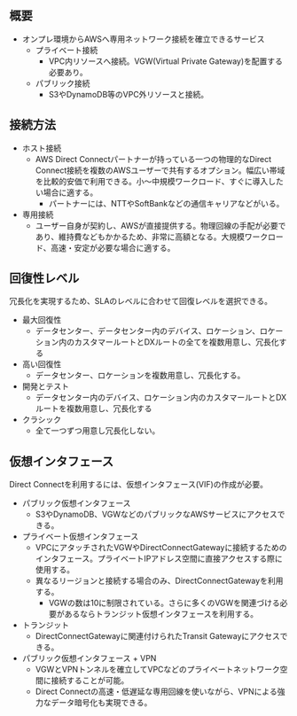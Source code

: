 ## 概要
- オンプレ環境からAWSへ専用ネットワーク接続を確立できるサービス
    - プライベート接続
        - VPC内リソースへ接続。VGW(Virtual Private Gateway)を配置する必要あり。
    - パブリック接続
        - S3やDynamoDB等のVPC外リソースと接続。

## 接続方法
- ホスト接続
    - AWS Direct Connectパートナーが持っている一つの物理的なDirect Connect接続を複数のAWSユーザーで共有するオプション。幅広い帯域を比較的安価で利用できる。小～中規模ワークロード、すぐに導入したい場合に適する。
        - パートナーには、NTTやSoftBankなどの通信キャリアなどがいる。
- 専用接続
    - ユーザー自身が契約し、AWSが直接提供する。物理回線の手配が必要であり、維持費などもかかるため、非常に高額となる。大規模ワークロード、高速・安定が必要な場合に適する。

## 回復性レベル
冗長化を実現するため、SLAのレベルに合わせて回復レベルを選択できる。
- 最大回復性
    - データセンター、データセンター内のデバイス、ロケーション、ロケーション内のカスタマールートとDXルートの全てを複数用意し、冗長化する
- 高い回復性
    - データセンター、ロケーションを複数用意し、冗長化する。
- 開発とテスト
    - データセンター内のデバイス、ロケーション内のカスタマールートとDXルートを複数用意し、冗長化する
- クラシック
    - 全て一つずつ用意し冗長化しない。

## 仮想インタフェース
Direct Connectを利用するには、仮想インタフェース(VIF)の作成が必要。
- パブリック仮想インタフェース
    - S3やDynamoDB、VGWなどのパブリックなAWSサービスにアクセスできる。
- プライベート仮想インタフェース
    - VPCにアタッチされたVGWやDirectConnectGatewayに接続するためのインタフェース。プライベートIPアドレス空間に直接アクセスする際に使用する。
    - 異なるリージョンと接続する場合のみ、DirectConnectGatewayを利用する。
        - VGWの数は10に制限されている。さらに多くのVGWを関連づける必要があるならトランジット仮想インタフェースを利用する。
- トランジット
    - DirectConnectGatewayに関連付けられたTransit Gatewayにアクセスできる。
- パブリック仮想インタフェース + VPN
	- VGWとVPNトンネルを確立してVPCなどのプライベートネットワーク空間に接続することが可能。
	- Direct Connectの高速・低遅延な専用回線を使いながら、VPNによる強力なデータ暗号化も実現できる。